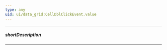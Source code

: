 ```yaml
---
type: any
uid: ui/data_grid:CellDblClickEvent.value
---
```

---
##### shortDescription
<!-- Description goes here -->

---
<!-- Description goes here -->